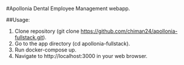 #Apollonia Dental Employee Management webapp.

##Usage:
1) Clone repository (git clone https://github.com/chiman24/apollonia-fullstack.git).
2) Go to the app directory (cd apollonia-fullstack).
3) Run docker-compose up.
4) Navigate to http://localhost:3000 in your web browser.
